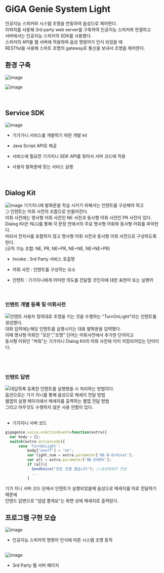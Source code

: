 # GiGA Genie System Light
인공지능 스피커와 시스템 조명을 연동하여 음성으로 제어한다.<br/>
아파치를 사용해 3rd party web server를 구축하여 인공지능 스피커와 연결하고<br/>
서버에서는 인공지능 스피커의 SDK를 사용했다.<br/>
스피커의 API를 웹 서버에 적용하여 음성 명령어가 인식 되었을 때<br/>
RESTful을 사용해 스마트 조명의 gateway로 통신을 보내서 조명을 제어한다.


## 환경 구축

![image](https://user-images.githubusercontent.com/45943080/103729266-68f69500-5023-11eb-8ffb-8baec8abc0c4.png)

![image](https://user-images.githubusercontent.com/45943080/103729298-7b70ce80-5023-11eb-923d-0e77b5c0d842.png)
<br/><br/><br/>

## Service SDK

![image](https://user-images.githubusercontent.com/45943080/103729349-8f1c3500-5023-11eb-8474-214e57350bf6.png)


- 기가기니 서비스를 개발하기 위한 개발 kit

- Java Script API로 제공

- 서비스에 필요한 기가지니 SDK API를 찾아서 서버 코드에 적용

- 사용자 발화문에 맞는 서비스 실행
<br/><br/><br/>

## Dialog Kit

![image](https://user-images.githubusercontent.com/45943080/103729367-9e02e780-5023-11eb-8cae-22a943ce1f51.png)
기가지니에 발화문을 학습 시키기 위해서는 인텐트를 구성해야 하고<br/>
그 인텐트는 어휘 사전의 조합으로 만들어진다.<br/>
어휘 사전에는 명사형 어휘 사전인 NE 사전과 동사형 어휘 사전인 PR 사전이 있다.<br/>
Dialog Kit은 NLU를 통해 각 문장 안에서의 주요 명사형 어휘와 동사형 어휘를 파악한다. <br/>
따라서 전치사를 포함하지 않고 명사형 어휘 사전과 동사형 어휘 사전으로 구성하도록 한다.<br/>
(규칙 가능 조합: NE, PR, NE+PR, NE+NE, NE+NE+PR)<br/>

- Invoke : 3rd Party 서비스 호출명

- 어휘 사전 : 인텐트를 구성하는 요소

- 인텐트 : 기가지니에게 어떠한 의도를 전달할 것인지에 대한 표현어 또는 실행어
<br/><br/><br/>

### 인텐트 개별 등록 및 어휘사전
![인텐트](https://user-images.githubusercontent.com/45943080/103897181-7ea8af00-5136-11eb-9459-515c7fdf079f.JPG)
사용자 정의대로 조명을 키는 것을 수행하는 "TurnOnLight"라는 인텐트를 생성했다.<br/>
대화 입력에는해당 인텐트를 실행시키는 대표 발화문을 입력했다.<br/>
이때 명사형 어휘인 "모든","조명" 단어는 어휘사전에서 추가한 단어이고<br/>
동사형 어휘인 "켜줘"는 기가지니 Dialog Kit의 어휘 사전에 이미 저장되어있는 단어이다.<br/>
<br/><br/><br/>

### 인텐트 답변
![대답목록](https://user-images.githubusercontent.com/45943080/103899616-ffb57580-5139-11eb-8c80-c6a50815ed29.JPG)
등록한 인텐트를 실행했을 시 처리하는 방법이다.<br/>
옵션으로는 기가 지니를 통해 음성으로 메세지 전달 방법<br/>
웹앱의 실행 페이지에서 메세지를 출력하는 웹앱 전달 방법<br/>
그리고 아무것도 수행하지 않은 사용 안함이 있다.<br/><br/>

- 기가지니 서버 코드
```javascript
gigagenie.voice.onActionEvent=function(extra){
  var body = {};
  switch(extra.actioncode){
      case 'TurnOnLight':
          body["onoff"] = "on";
          var light_num = extra.parameter['NE-B-Ordinal'];
          var all = extra.parameter['NE-EVERY'];
          if (all){
            SendVoice("모든 조명 켰습니다"); //음성메세지 전달
            ...
          }
```      
기가 지니 서버 코드 단에서 인텐트가 실행되었을때 음성으로 메세지를 따로 전달하기 때문에<br/>
인텐드 답변으로 "넵넵 켤게요"는 화면 상에 메세지로 출력된다.<br/>

## 프로그램 구현 모습


![image](https://user-images.githubusercontent.com/45943080/103729807-95f77780-5024-11eb-8cee-176bda16c0e5.png)

- 인공지능 스피커의 명령어 인식에 따른 시스템 조명 동작 
<br/><br/>

![image](https://user-images.githubusercontent.com/45943080/103729416-bd017980-5023-11eb-95b0-a0688aa5b226.png)

- 3rd Party 웹 서버 페이지





